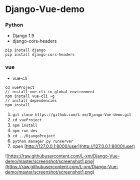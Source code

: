 # Django-Vue-demo

### Python

- Django 1.9
- django-cors-headers

```
pip install django
pip install django-cors-headers
```

### vue

- vue-cli

```
cd vueProject
// install vue-cli in global environment
npm install vue-cli -g
// install dependencies
npm install
```

1. `git clone https://github.com/L-xm/Django-Vue-demo.git`
2. `cd vueProject`
3. `npm install`
4. `npm run dev`
7. `cd ../DjangoProject`
4. `python manager.py runserver`
3. open [http://127.0.0.1:8000/user](http://127.0.0.1:8000/user)

![https://raw.githubusercontent.com/L-xm/Django-Vue-demo/master/screenshot/screenshot1.png](https://raw.githubusercontent.com/L-xm/Django-Vue-demo/master/screenshot/screenshot1.png)
